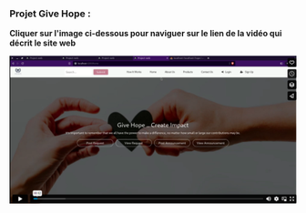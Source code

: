 ### Projet Give Hope : 

**Cliquer sur l'image ci-dessous pour naviguer sur le lien de la vidéo qui décrit le site web**

[![Regarder la vidéo](givehope.png)](https://vimeo.com/924567934?share=copy)

